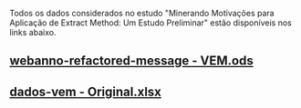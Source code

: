 Todos os dados considerados no estudo "Minerando Motivações para Aplicação de Extract Method: Um Estudo Preliminar" estão disponíveis nos links abaixo.

[webanno-refactored-message - VEM.ods](https://github.com/jshenrique/vem2021/files/7003970/webanno-refactored-message.-.VEM.ods)
--
[dados-vem - Original.xlsx](https://github.com/jshenrique/vem2021/files/7006292/dados-vem.-.Original.xlsx)
--
